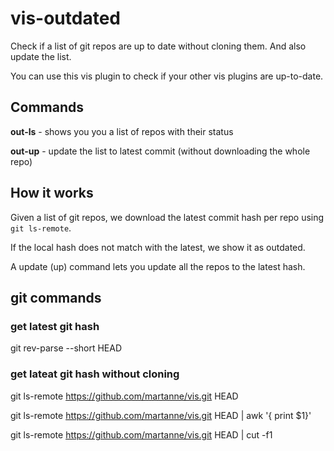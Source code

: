 # vis-outdated

Check if a list of git repos are up to date without cloning them. And also update the list.

You can use this vis plugin to check if your other vis plugins are up-to-date.

## Commands

**out-ls** - shows you you a list of repos with their status

**out-up** - update the list to latest commit (without downloading the whole repo)

## How it works

Given a list of git repos, we download the latest commit hash per repo using `git ls-remote`.

If the local hash does not match with the latest, we show it as outdated.

A update (up) command lets you update all the repos to the latest hash.

## git commands

### get latest git hash

git rev-parse --short HEAD

### get lateat git hash without cloning

git ls-remote https://github.com/martanne/vis.git HEAD

git ls-remote https://github.com/martanne/vis.git HEAD | awk '{ print $1}'

git ls-remote https://github.com/martanne/vis.git HEAD | cut -f1

